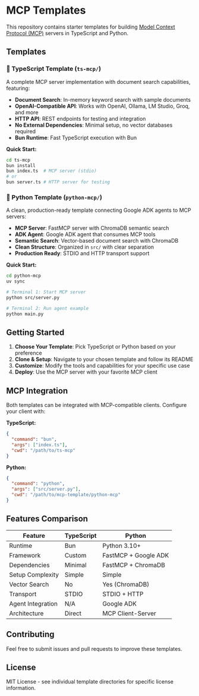 # MCP Templates

This repository contains starter templates for building [Model Context Protocol (MCP)](https://modelcontextprotocol.io) servers in TypeScript and Python.

## Templates

### 🔷 TypeScript Template (`ts-mcp/`)

A complete MCP server implementation with document search capabilities, featuring:

- **Document Search**: In-memory keyword search with sample documents
- **OpenAI-Compatible API**: Works with OpenAI, Ollama, LM Studio, Groq, and more
- **HTTP API**: REST endpoints for testing and integration
- **No External Dependencies**: Minimal setup, no vector databases required
- **Bun Runtime**: Fast TypeScript execution with Bun

**Quick Start:**
```bash
cd ts-mcp
bun install
bun index.ts  # MCP server (stdio)
# or
bun server.ts # HTTP server for testing
```

### 🐍 Python Template (`python-mcp/`)

A clean, production-ready template connecting Google ADK agents to MCP servers:

- **MCP Server**: FastMCP server with ChromaDB semantic search
- **ADK Agent**: Google ADK agent that consumes MCP tools
- **Semantic Search**: Vector-based document search with ChromaDB
- **Clean Structure**: Organized in `src/` with clear separation
- **Production Ready**: STDIO and HTTP transport support

**Quick Start:**
```bash
cd python-mcp
uv sync

# Terminal 1: Start MCP server
python src/server.py

# Terminal 2: Run agent example
python main.py
```

## Getting Started

1. **Choose Your Template**: Pick TypeScript or Python based on your preference
2. **Clone & Setup**: Navigate to your chosen template and follow its README
3. **Customize**: Modify the tools and capabilities for your specific use case
4. **Deploy**: Use the MCP server with your favorite MCP client

## MCP Integration

Both templates can be integrated with MCP-compatible clients. Configure your client with:

**TypeScript:**
```json
{
  "command": "bun",
  "args": ["index.ts"],
  "cwd": "/path/to/ts-mcp"
}
```

**Python:**
```json
{
  "command": "python",
  "args": ["src/server.py"],
  "cwd": "/path/to/mcp-template/python-mcp"
}
```

## Features Comparison

| Feature | TypeScript | Python |
|---------|------------|--------|
| Runtime | Bun | Python 3.10+ |
| Framework | Custom | FastMCP + Google ADK |
| Dependencies | Minimal | FastMCP + ChromaDB |
| Setup Complexity | Simple | Simple |
| Vector Search | No | Yes (ChromaDB) |
| Transport | STDIO | STDIO + HTTP |
| Agent Integration | N/A | Google ADK |
| Architecture | Direct | MCP Client-Server |

## Contributing

Feel free to submit issues and pull requests to improve these templates.

## License

MIT License - see individual template directories for specific license information.